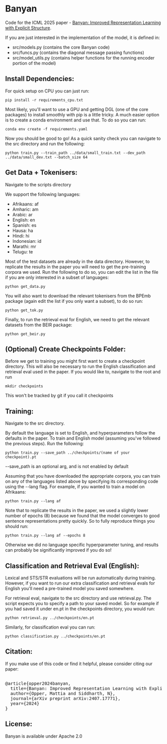 # Banyan

Code for the ICML 2025 paper - [Banyan: Improved Representation Learning with Explicit Structure](https://arxiv.org/abs/2407.17771). 

If you are just interested in the implementation of the model, it is defined in:

- src/models.py (contains the core Banyan code)
- src/funcs.py (contains the diagonal message passing functions)
- src/model_utils.py (contains helper functions for the running encoder portion of the model)


## Install Dependencies:
For quick setup on CPU you can just run:

`pip install -r requirements_cpu.txt`

Most likely, you'll want to use a GPU and getting DGL (one of the core packages) to install smoothly with pip is a little tricky. A much easier option is to create a conda environment and use that. To do so you can run:

`conda env create -f requirements.yaml`

Now you should be good to go! As a quick sanity check you can navigate to the src directory and run the following:

`python train.py --train_path ../data/small_train.txt --dev_path ../data/small_dev.txt --batch_size 64`

## Get Data + Tokenisers: 
Navigate to the scripts directory

We support the following languages:
- Afrikaans: af
- Amharic: am
- Arabic: ar
- English: en
- Spanish: es
- Hausa: ha
- Hindi: hi
- Indonesian: id
- Marathi: mr
- Telugu: te

Most of the test datasets are already in the data directory. However, to replicate the results in the paper you will need to get the pre-training corpora we used. Run the following to do so, you can edit the list in the file if you are only interested in a subset of languages:

`python get_data.py`

You will also want to download the relevant tokenisers from the BPEmb package (again edit the list if you only want a subset), to do so run:

`python get_tok.py`

Finally, to run the retrieval eval for English, we need to get the relevant datasets from the BEIR package:

`python get_beir.py`

## (Optional) Create Checkpoints Folder:
Before we get to training you might first want to create a checkpoint directory. This will also be necessary to run the English classification and retrieval eval used in the paper. If you would like to, navigate to the root and run 

`mkdir checkpoints` 

This won't be tracked by git if you call it checkpoints 

## Training: 
Navigate to the src directory.

By default the language is set to English, and hyperparameters follow the defaults in the paper. To train and English model (assuming you've followed the previous steps). Run the following:

`python train.py --save_path ../checkpoints/(name of your checkpoint).pt`

--save_path is an optional arg, and is not enabled by default

Assuming that you have downloaded the appropriate corpora, you can train on any of the languages listed above by specifying its corresponding code using the --lang flag. For example, if you wanted to train a model on Afrikaans:

`python train.py --lang af`

Note that to replicate the results in the paper, we used a slightly lower number of epochs (8) because we found that the model converges to good sentence representations pretty quickly. So to fully reproduce things you should run:

`python train.py --lang af --epochs 8`

Otherwise we did no language specific hyperparameter tuning, and results can probably be significantly improved if you do so!

## Classification and Retrieval Eval (English):

Lexical and STS/STR evaluations will be run automatically during training. However, if you want to run our extra classification and retrieval evals for English you'll need a pre-trained model you saved somewhere. 

For retrieval eval, navigate to the src directory and use retrieval.py. The script expects you to specify a path to your saved model. So for example if you had saved it under en.pt in the checkpoints directory, you would run:

`python retrieval.py ../checkpoints/en.pt`

Similarly, for classification eval you can run:

`python classification.py ../checkpoints/en.pt` 

## Citation:

If you make use of this code or find it helpful, please consider citing our paper:

<pre> 
@article{opper2024banyan,
  title={Banyan: Improved Representation Learning with Explicit Structure},
  author={Opper, Mattia and Siddharth, N},
  journal={arXiv preprint arXiv:2407.17771},
  year={2024}
}
</pre>

## License:

Banyan is available under Apache 2.0 










